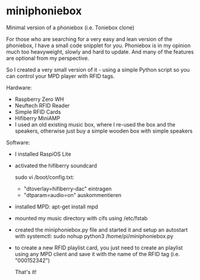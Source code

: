 # miniphoniebox
Minimal version of a phoniebox (i.e. Toniebox clone)

For those who are searching for a very easy and lean version of the phoniebox, I have a small code snipplet for you.
Phoniebox is in my opinion much too heavyweight, slowly and hard to update. And many of the features are optional from my perspective.

So I created a very small version of it - using a simple Python script so you can control your MPD player with RFID tags. 

Hardware:
- Raspberry Zero WH
- Neuftech RFID Reader
- Simple RFID Cards
- Hifiberry MiniAMP
- I used an old existing music box, where I re-used the box and the speakers, otherwise just buy a simple wooden box with simple speakers

Software:
- I installed RaspiOS Lite
- activated the hifiberry soundcard
  
    sudo vi /boot/config.txt:
  - "dtoverlay=hifiberry-dac" eintragen
  - "dtparam=audio=on" auskommentieren

- installed MPD: apt-get install mpd
- mounted my music directory with cifs using /etc/fstab
- created the miniphoniebox.py file and started it and setup an autostart with systemctl: sudo nohup python3 /home/pi/miniphoniebox.py
- to create a new RFID playlist card, you just need to create an playlist using any MPD client and save it with the name of the RFID tag (i.e. "000152342")

  That's it!
